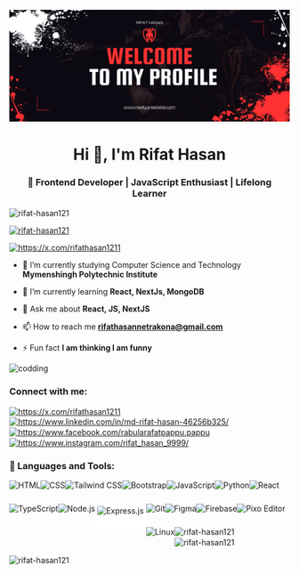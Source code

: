 ![logo](https://github.com/rifat-hasan121/rifat-hasan121/blob/main/GITHUB%20banna.png)

<h1 align="center">Hi 👋, I'm Rifat Hasan</h1>
<h3 align="center">🚀 Frontend Developer | JavaScript Enthusiast | Lifelong Learner</h3>



<p align="left"> <img src="https://komarev.com/ghpvc/?username=rifat-hasan121&label=Profile%20views&color=0e75b6&style=flat" alt="rifat-hasan121" /> </p>

<p align="left"> <a href="https://github.com/ryo-ma/github-profile-trophy"><img src="https://github-profile-trophy.vercel.app/?username=rifat-hasan121" alt="rifat-hasan121" /></a> </p>

<p align="left"> <a href="https://twitter.com/https://x.com/rifathasan1211" target="blank"><img src="https://img.shields.io/twitter/follow/https://x.com/rifathasan1211?logo=twitter&style=for-the-badge" alt="https://x.com/rifathasan1211" /></a> </p>

- 🔭 I’m currently studying Computer Science and Technology **Mymenshingh Polytechnic Institute**

- 🌱 I’m currently learning **React, NextJs, MongoDB**

- 💬 Ask me about **React, JS, NextJS**

- 📫 How to reach me **rifathasannetrakona@gmail.com**

- ⚡ Fun fact **I am thinking I am funny**

<img aling="right" alt="codding" width="400px" src="https://camo.githubusercontent.com/87af9a9fec730c94fc8b08eb21fa5ef6ab7831a67ba17bf8cc76696f6e4be1ef/68747470733a2f2f63646e2e6472696262626c652e636f6d2f75736572732f313138373833362f73637265656e73686f74732f363533393432392f70726f6772616d65722e676966">

<h3 align="left">Connect with me:</h3>
<p align="left">
<a href="https://twitter.com/https://x.com/rifathasan1211" target="blank"><img align="center" src="https://raw.githubusercontent.com/rahuldkjain/github-profile-readme-generator/master/src/images/icons/Social/twitter.svg" alt="https://x.com/rifathasan1211" height="30" width="40" /></a>
<a href="https://linkedin.com/in/https://www.linkedin.com/in/md-rifat-hasan-46256b325/" target="blank"><img align="center" src="https://raw.githubusercontent.com/rahuldkjain/github-profile-readme-generator/master/src/images/icons/Social/linked-in-alt.svg" alt="https://www.linkedin.com/in/md-rifat-hasan-46256b325/" height="30" width="40" /></a>
<a href="https://fb.com/https://www.facebook.com/rabularafatpappu.pappu" target="blank"><img align="center" src="https://raw.githubusercontent.com/rahuldkjain/github-profile-readme-generator/master/src/images/icons/Social/facebook.svg" alt="https://www.facebook.com/rabularafatpappu.pappu" height="30" width="40" /></a>
<a href="https://instagram.com/https://www.instagram.com/rifat_hasan_9999/" target="blank"><img align="center" src="https://raw.githubusercontent.com/rahuldkjain/github-profile-readme-generator/master/src/images/icons/Social/instagram.svg" alt="https://www.instagram.com/rifat_hasan_9999/" height="30" width="40" /></a>
</p>

### 🔨 Languages and Tools:
<a href="https://developer.mozilla.org/en-US/docs/Web/HTML" target="_blank">
  <img align="left" src="https://cdn.jsdelivr.net/gh/devicons/devicon/icons/html5/html5-original.svg" alt="HTML" height="42px"/>
</a>
<a href="https://developer.mozilla.org/en-US/docs/Web/CSS" target="_blank">
  <img align="left" src="https://cdn.jsdelivr.net/gh/devicons/devicon/icons/css3/css3-original.svg" alt="CSS" height="42px"/>
</a>
<a href="https://tailwindcss.com/" target="_blank">
  <img align="left" src="https://www.vectorlogo.zone/logos/tailwindcss/tailwindcss-icon.svg" alt="Tailwind CSS" height="42px"/>
</a>
<a href="https://getbootstrap.com/" target="_blank">
  <img align="left" src="https://cdn.jsdelivr.net/gh/devicons/devicon/icons/bootstrap/bootstrap-original.svg" alt="Bootstrap" height="42px"/>
</a>
<a href="https://developer.mozilla.org/en-US/docs/Web/JavaScript" target="_blank">
  <img align="left" src="https://cdn.jsdelivr.net/gh/devicons/devicon/icons/javascript/javascript-original.svg" alt="JavaScript" height="42px"/>
</a>
<a href="https://www.python.org/" target="_blank">
  <img align="left" src="https://cdn.jsdelivr.net/gh/devicons/devicon/icons/python/python-original.svg" alt="Python" height="42px"/>
</a>
<a href="https://reactjs.org/" target="_blank">
  <img align="left" src="https://cdn.jsdelivr.net/gh/devicons/devicon/icons/react/react-original.svg" alt="React" height="42px"/>
</a>
<a href="https://www.typescriptlang.org/" target="_blank">
  <img align="left" src="https://cdn.jsdelivr.net/gh/devicons/devicon/icons/typescript/typescript-original.svg" alt="TypeScript" height="42px"/>
</a>
<a href="https://nodejs.org/" target="_blank">
  <img align="left" src="https://cdn.jsdelivr.net/gh/devicons/devicon/icons/nodejs/nodejs-original.svg" alt="Node.js" height="42px"/>
</a>
<a href="https://expressjs.com/" target="_blank">
  <img align="left" src="https://cdn.jsdelivr.net/gh/devicons/devicon/icons/express/express-original.svg" alt="Express.js" height="42px" style="background-color:white; padding:4px; border-radius:8px;"/>
</a>
<a href="https://git-scm.com/" target="_blank">
  <img align="left" src="https://cdn.jsdelivr.net/gh/devicons/devicon/icons/git/git-original.svg" alt="Git" height="42px"/>
</a>
<a href="https://www.figma.com/" target="_blank">
  <img align="left" src="https://www.vectorlogo.zone/logos/figma/figma-icon.svg" alt="Figma" height="42px"/>
</a>
<a href="https://firebase.google.com/" target="_blank">
  <img align="left" src="https://cdn.jsdelivr.net/gh/devicons/devicon/icons/firebase/firebase-plain.svg" alt="Firebase" height="42px"/>
</a>
<a href="https://pixoeditor.com/" target="_blank">
  <img align="left" src="https://pixoeditor.com/images/logo.svg" alt="Pixo Editor" height="42px"/>
</a>
<a href="https://www.linux.org/" target="_blank">
  <img align="left" src="https://cdn.jsdelivr.net/gh/devicons/devicon/icons/linux/linux-original.svg" alt="Linux" height="42px"/>
</a>

<br />



<p><img align="left" src="https://github-readme-stats.vercel.app/api/top-langs?username=rifat-hasan121&show_icons=true&locale=en&layout=compact" alt="rifat-hasan121" /></p>

<p>&nbsp;<img align="center" src="https://github-readme-stats.vercel.app/api?username=rifat-hasan121&show_icons=true&locale=en" alt="rifat-hasan121" /></p>

<p><img align="center" src="https://github-readme-streak-stats.herokuapp.com/?user=rifat-hasan121&" alt="rifat-hasan121" /></p>

